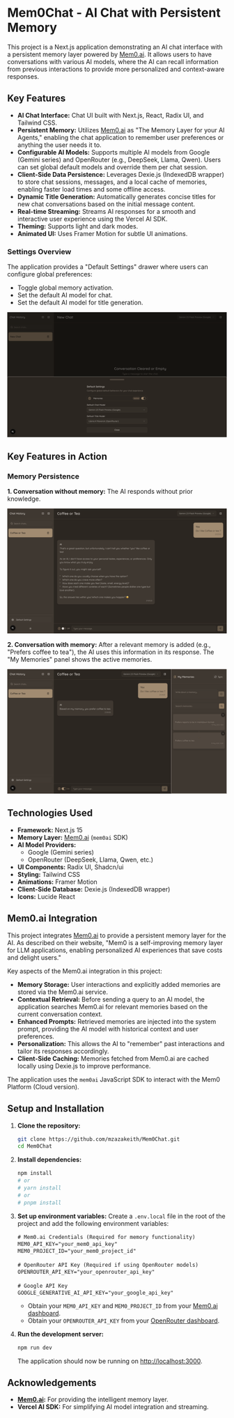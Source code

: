# Mem0Chat - AI Chat with Persistent Memory

This project is a Next.js application demonstrating an AI chat interface with a persistent memory layer powered by [Mem0.ai](https://mem0.ai/). It allows users to have conversations with various AI models, where the AI can recall information from previous interactions to provide more personalized and context-aware responses.

## Key Features

*   **AI Chat Interface:**  Chat UI built with Next.js, React, Radix UI, and Tailwind CSS.
*   **Persistent Memory:** Utilizes [Mem0.ai](https://github.com/mem0ai/mem0) as "The Memory Layer for your AI Agents," enabling the chat application to remember user preferences or anything the user needs it to.
*   **Configurable AI Models:** Supports multiple AI models from Google (Gemini series) and OpenRouter (e.g., DeepSeek, Llama, Qwen). Users can set global default models and override them per chat session.
*   **Client-Side Data Persistence:** Leverages Dexie.js (IndexedDB wrapper) to store chat sessions, messages, and a local cache of memories, enabling faster load times and some offline access.
*   **Dynamic Title Generation:** Automatically generates concise titles for new chat conversations based on the initial message content.
*   **Real-time Streaming:** Streams AI responses for a smooth and interactive user experience using the Vercel AI SDK.
*   **Theming:** Supports light and dark modes.
*   **Animated UI:** Uses Framer Motion for subtle UI animations.

### Settings Overview
The application provides a "Default Settings" drawer where users can configure global preferences:
*   Toggle global memory activation.
*   Set the default AI model for chat.
*   Set the default AI model for title generation.

![Default Settings Panel](./3.png)

## Key Features in Action

### Memory Persistence

**1. Conversation without memory:** The AI responds without prior knowledge.

![AI response without memory active](./1.png)

**2. Conversation with memory:** After a relevant memory is added (e.g., "Prefers coffee to tea"), the AI uses this information in its response. The "My Memories" panel shows the active memories.

![AI response with memory active, demonstrating recall](./2.png)

## Technologies Used

*   **Framework:** Next.js 15
*   **Memory Layer:** [Mem0.ai](https://github.com/mem0ai/mem0) (`mem0ai` SDK)
*   **AI Model Providers:**
    *   Google (Gemini series)
    *   OpenRouter (DeepSeek, Llama, Qwen, etc.)
*   **UI Components:** Radix UI, Shadcn/ui 
*   **Styling:** Tailwind CSS
*   **Animations:** Framer Motion
*   **Client-Side Database:** Dexie.js (IndexedDB wrapper)
*   **Icons:** Lucide React


## Mem0.ai Integration

This project integrates [Mem0.ai](https://github.com/mem0ai/mem0) to provide a persistent memory layer for the AI. As described on their website, "Mem0 is a self-improving memory layer for LLM applications, enabling personalized AI experiences that save costs and delight users."

Key aspects of the Mem0.ai integration in this project:
*   **Memory Storage:** User interactions and explicitly added memories are stored via the Mem0.ai service.
*   **Contextual Retrieval:** Before sending a query to an AI model, the application searches Mem0.ai for relevant memories based on the current conversation context.
*   **Enhanced Prompts:** Retrieved memories are injected into the system prompt, providing the AI model with historical context and user preferences.
*   **Personalization:** This allows the AI to "remember" past interactions and tailor its responses accordingly.
*   **Client-Side Caching:** Memories fetched from Mem0.ai are cached locally using Dexie.js to improve performance.

The application uses the `mem0ai` JavaScript SDK to interact with the Mem0 Platform (Cloud version).

## Setup and Installation

1.  **Clone the repository:**
    ```bash
    git clone https://github.com/mzazakeith/Mem0Chat.git
    cd Mem0Chat
    ```

2.  **Install dependencies:**
    ```bash
    npm install
    # or
    # yarn install
    # or
    # pnpm install
    ```

3.  **Set up environment variables:**
    Create a `.env.local` file in the root of the project and add the following environment variables:

    ```env
    # Mem0.ai Credentials (Required for memory functionality)
    MEM0_API_KEY="your_mem0_api_key"
    MEM0_PROJECT_ID="your_mem0_project_id"

    # OpenRouter API Key (Required if using OpenRouter models)
    OPENROUTER_API_KEY="your_openrouter_api_key"

    # Google API Key 
    GOOGLE_GENERATIVE_AI_API_KEY="your_google_api_key"
    ```
    *   Obtain your `MEM0_API_KEY` and `MEM0_PROJECT_ID` from your [Mem0.ai dashboard](https://mem0.ai/).
    *   Obtain your `OPENROUTER_API_KEY` from your [OpenRouter dashboard](https://openrouter.ai/).

4.  **Run the development server:**
    ```bash
    npm run dev
    ```
    The application should now be running on [http://localhost:3000](http://localhost:3000).

## Acknowledgements

*   **[Mem0.ai](https://mem0.ai/):** For providing the intelligent memory layer.
*   **Vercel AI SDK:** For simplifying AI model integration and streaming.
